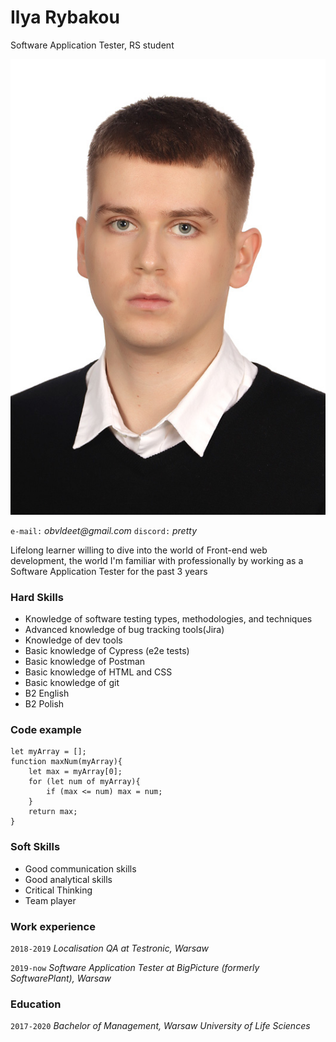 # Ilya Rybakou
Software Application Tester, RS student 

![CV Photo](IMG_2564.jpg)

`e-mail:`
_obvldeet@gmail.com_
`discord:`
_pretty_


Lifelong learner willing to dive into the world of Front-end web development, the world I'm familiar with professionally by working as a Software Application Tester for the past 3 years


### Hard Skills

- Knowledge of software testing types, methodologies, and techniques
- Advanced knowledge of bug tracking tools(Jira)
- Knowledge of dev tools
- Basic knowledge of Cypress (e2e tests)
- Basic knowledge of Postman
- Basic knowledge of HTML and CSS
- Basic knowledge of git 
- B2 English 
- B2 Polish 

### Code example

```
let myArray = [];
function maxNum(myArray){
    let max = myArray[0];
    for (let num of myArray){
        if (max <= num) max = num;   
    }
    return max;
}
```

### Soft Skills

- Good communication skills 
- Good analytical skills
- Critical Thinking
- Team player

### Work experience 
`2018-2019`
_Localisation QA at Testronic, Warsaw_

`2019-now`
_Software Application Tester at BigPicture (formerly SoftwarePlant), Warsaw_

### Education
`2017-2020` 
_Bachelor of Management, Warsaw University of Life Sciences_
